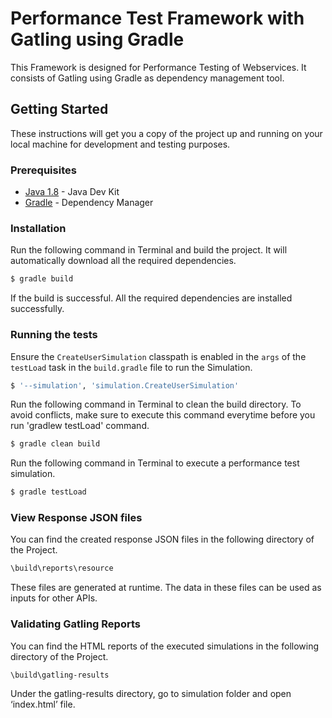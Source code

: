 # Performance Test Framework with Gatling using Gradle

This Framework is designed for Performance Testing of Webservices. It consists of Gatling using Gradle as dependency management tool.

## Getting Started

These instructions will get you a copy of the project up and running on your local machine for development and testing purposes.

### Prerequisites

* [Java 1.8](https://www.oracle.com/technetwork/java/javase/downloads/jdk8-downloads-2133151.html) - Java Dev Kit
* [Gradle](https://gradle.org/install/) - Dependency Manager

### Installation

Run the following command in Terminal and build the project. It will automatically download all the required dependencies.
```sh
$ gradle build
```

If the build is successful. All the required dependencies are installed successfully.
### Running the tests

Ensure the `CreateUserSimulation` classpath is enabled in the `args` of the `testLoad` task in the `build.gradle` file to run the Simulation.
```sh
$ '--simulation', 'simulation.CreateUserSimulation'
```

Run the following command in Terminal to clean the build directory. To avoid conflicts, make sure to execute this command everytime before you run 'gradlew testLoad' command.
```sh
$ gradle clean build
```

Run the following command in Terminal to execute a performance test simulation.
```sh
$ gradle testLoad
```

### View Response JSON files

You can find the created response JSON files in the following directory of the Project.
```sh
\build\reports\resource
```
These files are generated at runtime. The data in these files can be used as inputs for other APIs.

### Validating Gatling Reports

You can find the HTML reports of the executed simulations in the following directory of the Project.
```sh
\build\gatling-results
```
Under the gatling-results directory, go to simulation folder and open ‘index.html’ file.
